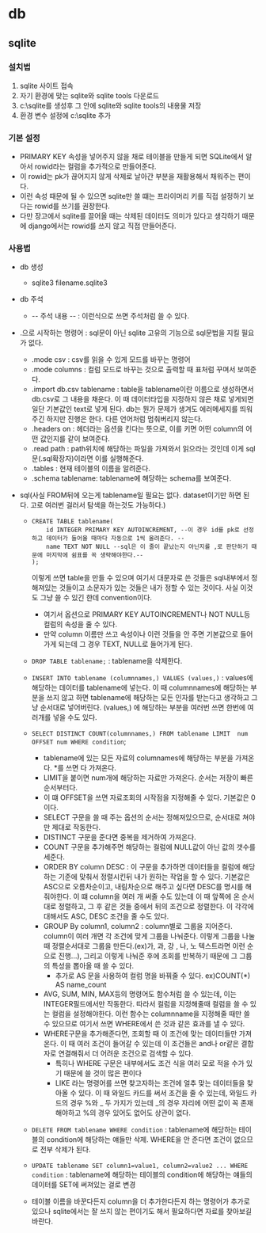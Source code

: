# db

## sqlite

### 설치법

1. sqlite 사이트 접속
2. 자기 환경에 맞는 sqlite와 sqlite tools 다운로드
3. c:\sqlite를 생성후 그 안에 sqlite와 sqlite tools의 내용물 저장
4. 환경 변수 설정에 c:\sqlite 추가

### 기본 설정

- PRIMARY KEY 속성을 넣어주지 않을 채로 테이블을 만들게 되면 SQLite에서 알아서 rowid라는 컬럼을 추가적으로 만들어준다.
- 이 rowid는 pk가 끊어지지 않게 삭제로 날아간 부분을 재활용해서 채워주는 편이다.
- 이런 속성 때문에 될 수 있으면 sqlite만 쓸 떄는 프라이머리 키를 직접 설정하기 보다는 rowid를 쓰기를 권장한다.
- 다만 장고에서 sqlite를 끌어올 때는 삭제된 데이터도 의미가 있다고 생각하기 때문에 django에서는 rowid를 쓰지 않고 직접 만들어준다.

### 사용법

* db 생성

  * sqlite3 filename.sqlite3

* db 주석

  * -- 주석 내용 --  : 이런식으로 쓰면 주석처럼 쓸 수 있다.

* .으로 시작하는 명령어 : sql문이 아닌 sqlite 고유의 기능으로 sql문법을 지킬 필요가 없다.

  * .mode csv  : csv를 읽을 수 있게 모드를 바꾸는 명령어
  * .mode columns : 컬럼 모드로 바꾸는 것으로 출력할 때 표처럼 꾸며서 보여준다.
  * .import db.csv tablename : table을 tablename이란 이름으로 생성하면서 db.csv로 그 내용을 채운다. 이 때 데이터타입을 지정하지 않은 채로 넣게되면 일단 기본값인 text로 넣게 된다. db는 뭔가 문제가 생겨도 에러메세지를 띄워주긴 하지만 진행은 한다. 다른 언어처럼 멈춰버리지 않는다.
  * .headers on : 헤더라는 옵션을 킨다는 뜻으로, 이를 키면 어떤 column의 어떤 값인지를 같이 보여준다.
  * .read path : path위치에 해당하는 파일을 가져와서 읽으라는 것인데 이게 sql문(.sql확장자)이라면 이를 실행해준다.
  * .tables : 현재 테이블의 이름을 알려준다.
  * .schema tablename: tablename에 해당하는 schema를 보여준다.

* sql(사실 FROM뒤에 오는게 tablename일 필요는 없다. dataset이기만 하면 된다. 고로 여러번 걸러서 탐색을 하는것도 가능하다.)

  * ```sqlite
    CREATE TABLE tablename(
    	id INTEGER PRIMARY KEY AUTOINCREMENT, --이 경우 id를 pk로 선정하고 데이터가 들어올 때마다 자동으로 1씩 올려준다. --
    	name TEXT NOT NULL --sql은 이 줄이 끝났는지 아닌지를 ,로 판단하기 때문에 마지막에 쉼표를 꼭 생략해야한다.--
    );
    ```

    이렇게 쓰면 table을 만들 수 있으며 여기서 대문자로 쓴 것들은 sql내부에서 정해져있는 것들이고 소문자가 있는 것들은 내가 정할 수 있는 것이다. 사실 이것도 그냥 쓸 수 있긴 한데 convention이다.

    * 여기서 옵션으로 PRIMARY KEY AUTOINCREMENT나 NOT NULL등 컬럼의 속성을 줄 수 있다.
    * 만약 column 이름만 쓰고 속성이나 이런 것들을 안 주면 기본값으로 들어가게 되는데 그 경우 TEXT, NULL로 들어가게 된다.

  * `DROP TABLE tablename;` : tablename을 삭제한다.

  * `INSERT INTO tablename (columnnames,) VALUES (values,)` : values에 해당하는 데이터를 tablename에 넣는다. 이 때 columnnames에 해당하는 부분을 쓰지 않고 하면 tablename에 해당하는 모든 인자를 받는다고 생각하고 그냥 순서대로 넣어버린다. (values,) 에 해당하는 부분을 여러번 쓰면 한번에 여러개를 넣을 수도 있다.

  * `SELECT DISTINCT COUNT(columnnames,) FROM tablename LIMIT  num OFFSET num WHERE condition`;

    * tablename에 있는 모든 자료의 columnames에 해당하는 부분을 가져온다. *를 쓰면 다 가져온다. 
    * LIMIT을 붙이면 num개에 해당하는 자료만 가져온다. 순서는 저장이 빠른 순서부터다.
    * 이 떄 OFFSET을 쓰면 자료조회의 시작점을 지정해줄 수 있다. 기본값은 0이다.
    * SELECT 구문을 쓸 때 주는 옵션의 순서는 정해져있으므로, 순서대로 쳐야만 제대로 작동한다.
    * DISTINCT 구문을 준다면 중복을 제거하여 가져온다.
    * COUNT 구문을 추가해주면 해당하는 컬럼에 NULL값이 아닌 값의 갯수를 세준다.
    * ORDER BY column DESC : 이 구문을 추가하면 데이터들을 컬럼에 해당하는 기준에 맞춰서 정렬시킨뒤 내가 원하는 작업을 할 수 있다. 기본값은 ASC으로 오름차순이고, 내림차순으로 해주고 싶다면 DESC를 명시를 해줘야한다. 이 떄 column을 여러 개 써줄 수도 있는데 이 때 앞쪽에 온 순서대로 정렬하고, 그 후 같은 것들 중에서 뒤의 조건으로 정렬한다. 이 각각에 대해서도 ASC, DESC 조건을 줄 수도 있다.
    * GROUP By column1, column2 : column별로 그룹을 지어준다. column이 여러 개면 각 조건에 맞게 그룹을 나눠준다. 이렇게 그룹을 나눌 때 정렬순서대로 그룹을 만든다.(ex)가, 과, 강 , 나, 노 텍스트라면 이런 순으로 진행...), 그리고 이렇게 나눠준 후에 조회를 반복하기 때문에 그 그룹의 특성을 뽑아올 때 쓸 수 있다.
      * 추가로 AS 문을 사용하여 컬럼 명을 바꿔줄 수 있다. ex)COUNT(*) AS name_count
    * AVG, SUM, MIN, MAX등의 명령어도 함수처럼 쓸 수 있는데, 이는 INTEGER필드에서만 작동한다. 따라서 컬럼을 지정해줄때 컬럼을 쓸 수 있는 컬럼을 설정해야한다. 이런 함수는 columnname을 지정해줄 때만 쓸 수 있으므로 여기서 쓰면 WHERE에서 쓴 것과 같은 효과를 낼 수 있다.
    * WHERE구문을 추가해준다면, 조회할 때 이 조건에 맞는 데이터들만 가져온다. 이 때 여러 조건이 들어갈 수 있는데 이 조건들은 and나 or같은 결합자로 연결해줘서 더 어려운 조건으로 검색할 수 있다.
      * 특히나 WHERE 구문은 내부에서도 조건 식을 여러 모로 적을 수가 있기 때문에 쓸 것이 많은 편이다
      * LIKE 라는 명령어를 쓰면 찾고자하는 조건에 얼추 맞는 데이터들을 찾아올 수 있다. 이 때 와일드 카드를 써서 조건을 줄 수 있는데, 와일드 카드의 경우 %와 _ 두 가지가 있는데 _의 경우 자리에 어떤 값이 꼭 존재해야하고 %의 경우 있어도 없어도 상관이 없다. 

  * `DELETE FROM tablename WHERE condition` : tablename에 해당하는 테이블의 condition에 해당하는 얘들만 삭제. WHERE을 안 준다면 조건이 없으므로 전부 삭제가 된다.

  * `UPDATE tablename SET column1=value1, column2=value2 ... WHERE condition` : tablename에 해당하는 테이블의 condition에 해당하는 얘들의 데이터를 SET에 써져있는 걸로 변경 

  * 테이블 이름을 바꾼다든지 column을 더 추가한다든지 하는 명령어가 추가로 있으나 sqlite에서는 잘 쓰지 않는 편이기도 해서 필요하다면 자료를 찾아보길 바란다.